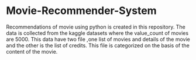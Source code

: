 # Movie-Recommender-System
Recommendations of movie using python is created in this repository. The data is collected from the kaggle datasets where the value_count of movies are 5000.
This data have two file ,one list of movies and details of the movie and the other is the list of credits.
This file is categorized on the basis of the content of the movie.
